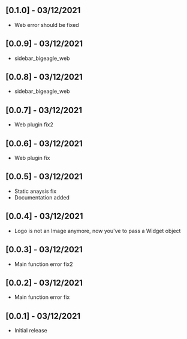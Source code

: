 ## [0.1.0] - 03/12/2021

* Web error should be fixed

## [0.0.9] - 03/12/2021

* sidebar_bigeagle_web

## [0.0.8] - 03/12/2021

* sidebar_bigeagle_web

## [0.0.7] - 03/12/2021

* Web plugin fix2

## [0.0.6] - 03/12/2021

* Web plugin fix

## [0.0.5] - 03/12/2021

* Static anaysis fix
* Documentation added

## [0.0.4] - 03/12/2021

* Logo is not an Image anymore, now you've to pass a Widget object

## [0.0.3] - 03/12/2021

* Main function error fix2

## [0.0.2] - 03/12/2021

* Main function error fix

## [0.0.1] - 03/12/2021

* Initial release
